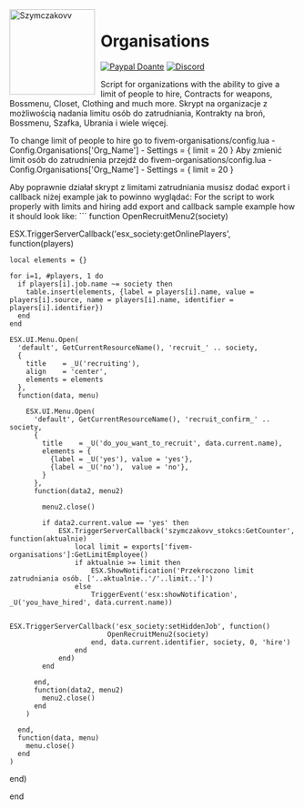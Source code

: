 <img width="150" height="150" align="left" style="float: left; margin: 0 10px 0 0;" alt="Szymczakovv" src="https://i.imgur.com/42AnCgD.jpg">  

# Organisations
[![Paypal Doante](https://img.shields.io/badge/paypal-donate-blue.svg)](https://www.paypal.me/oplatyprimerp)
[![Discord](https://discordapp.com/api/guilds/690686401469087756/embed.png)](https://discord.gg/wrSqK6k)
<p></p>
<p></p>
Script for organizations with the ability to give a limit of people to hire, Contracts for weapons, Bossmenu, Closet, Clothing and much more.
Skrypt na organizacje z możliwością nadania limitu osób do zatrudniania, Kontrakty na broń, Bossmenu, Szafka, Ubrania i wiele więcej.
<p></p>
To change limit of people to hire go to fivem-organisations/config.lua - Config.Organisations['Org_Name'] - Settings = { limit = 20 }
Aby zmienić limit osób do zatrudnienia przejdź do fivem-organisations/config.lua - Config.Organisations['Org_Name'] - Settings = { limit = 20 }

<p> </p>
Aby poprawnie działał skrypt z limitami zatrudniania musisz dodać export i callback niżej example jak to powinno wyglądać:
For the script to work properly with limits and hiring add export and callback sample example how it should look like:
```
function OpenRecruitMenu2(society)

  ESX.TriggerServerCallback('esx_society:getOnlinePlayers', function(players)

    local elements = {}

    for i=1, #players, 1 do
      if players[i].job.name ~= society then
        table.insert(elements, {label = players[i].name, value = players[i].source, name = players[i].name, identifier = players[i].identifier})
      end
    end

    ESX.UI.Menu.Open(
      'default', GetCurrentResourceName(), 'recruit_' .. society,
      {
        title    = _U('recruiting'),
        align    = 'center',
        elements = elements
      },
      function(data, menu)

        ESX.UI.Menu.Open(
          'default', GetCurrentResourceName(), 'recruit_confirm_' .. society,
          {
            title    = _U('do_you_want_to_recruit', data.current.name),
            elements = {
              {label = _U('yes'), value = 'yes'},
              {label = _U('no'),  value = 'no'},
            }
          },
          function(data2, menu2)

            menu2.close()

            if data2.current.value == 'yes' then
				ESX.TriggerServerCallback('szymczakovv_stokcs:GetCounter', function(aktualnie)
					local limit = exports['fivem-organisations']:GetLimitEmployee()
					if aktualnie >= limit then
						ESX.ShowNotification('Przekroczono limit zatrudniania osób. ['..aktualnie..'/'..limit..']')
					else
						TriggerEvent('esx:showNotification', _U('you_have_hired', data.current.name))

						ESX.TriggerServerCallback('esx_society:setHiddenJob', function()
							OpenRecruitMenu2(society)
						end, data.current.identifier, society, 0, 'hire')
					end
				end)
            end

          end,
          function(data2, menu2)
            menu2.close()
          end
        )

      end,
      function(data, menu)
        menu.close()
      end
    )

  end)

end
```
